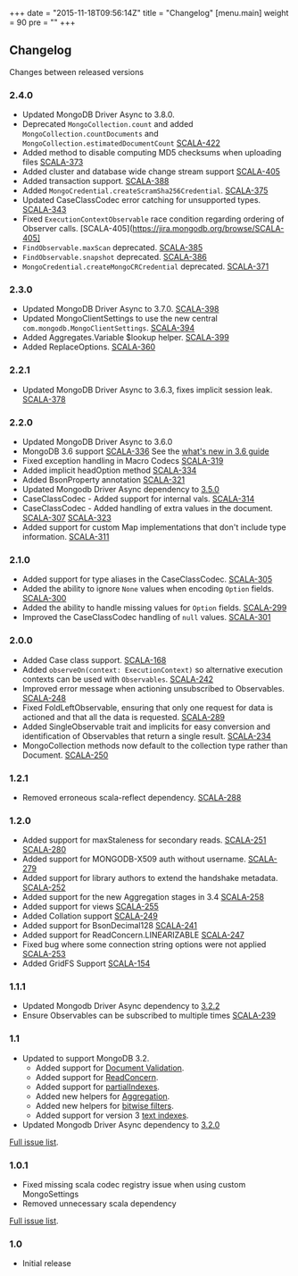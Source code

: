 +++
date = "2015-11-18T09:56:14Z"
title = "Changelog"
[menu.main]
  weight = 90
  pre = "<i class='fa fa-cog'></i>"
+++

## Changelog

Changes between released versions

### 2.4.0
  * Updated MongoDB Driver Async to 3.8.0.
  * Deprecated `MongoCollection.count` and added `MongoCollection.countDocuments` and `MongoCollection.estimatedDocumentCount` [SCALA-422](https://jira.mongodb.org/browse/SCALA-422)
  * Added method to disable computing MD5 checksums when uploading files [SCALA-373](https://jira.mongodb.org/browse/SCALA-373)
  * Added cluster and database wide change stream support [SCALA-405](https://jira.mongodb.org/browse/SCALA-405)
  * Added transaction support. [SCALA-388](https://jira.mongodb.org/browse/SCALA-388)
  * Added `MongoCredential.createScramSha256Credential`. [SCALA-375](https://jira.mongodb.org/browse/SCALA-375)
  * Updated CaseClassCodec error catching for unsupported types. [SCALA-343](https://jira.mongodb.org/browse/SCALA-343)
  * Fixed `ExecutionContextObservable` race condition regarding ordering of Observer calls. [SCALA-405](https://jira.mongodb.org/browse/SCALA-405]
  * `FindObservable.maxScan` deprecated. [SCALA-385](https://jira.mongodb.org/browse/SCALA-385)
  * `FindObservable.snapshot` deprecated. [SCALA-386](https://jira.mongodb.org/browse/SCALA-386)
  * `MongoCredential.createMongoCRCredential` deprecated. [SCALA-371](https://jira.mongodb.org/browse/SCALA-371)

### 2.3.0

  * Updated MongoDB Driver Async to 3.7.0. [SCALA-398](https://jira.mongodb.org/browse/SCALA-398)
  * Updated MongoClientSettings to use the new central `com.mongodb.MongoClientSettings`. [SCALA-394](https://jira.mongodb.org/browse/SCALA-394)
  * Added Aggregates.Variable $lookup helper. [SCALA-399](https://jira.mongodb.org/browse/SCALA-399)
  * Added ReplaceOptions. [SCALA-360](https://jira.mongodb.org/browse/SCALA-360)

### 2.2.1
  * Updated MongoDB Driver Async to 3.6.3, fixes implicit session leak. [SCALA-378](https://jira.mongodb.org/browse/SCALA-378)

### 2.2.0

  * Updated MongoDB Driver Async to 3.6.0
  * MongoDB 3.6 support [SCALA-336](https://jira.mongodb.org/browse/SCALA-336)
    See the [what's new in 3.6 guide](http://mongodb.github.io/mongo-java-driver/3.6/whats-new/)
  * Fixed exception handling in Macro Codecs [SCALA-319](https://jira.mongodb.org/browse/SCALA-319)
  * Added implicit headOption method [SCALA-334](https://jira.mongodb.org/browse/SCALA-334)
  * Added BsonProperty annotation [SCALA-321](https://jira.mongodb.org/browse/SCALA-321)
  * Updated Mongodb Driver Async dependency to [3.5.0](https://jira.mongodb.org/browse/SCALA-335)
  * CaseClassCodec - Added support for internal vals. [SCALA-314](https://jira.mongodb.org/browse/SCALA-314)
  * CaseClassCodec - Added handling of extra values in the document. [SCALA-307](https://jira.mongodb.org/browse/SCALA-307) [SCALA-323](https://jira.mongodb.org/browse/SCALA-323)
  * Added support for custom Map implementations that don't include type information. [SCALA-311](https://jira.mongodb.org/browse/SCALA-311)

### 2.1.0

  * Added support for type aliases in the CaseClassCodec. [SCALA-305](https://jira.mongodb.org/browse/SCALA-305)
  * Added the ability to ignore `None` values when encoding `Option` fields. [SCALA-300](https://jira.mongodb.org/browse/SCALA-300)
  * Added the ability to handle missing values for `Option` fields. [SCALA-299](https://jira.mongodb.org/browse/SCALA-299)
  * Improved the CaseClassCodec handling of `null` values. [SCALA-301](https://jira.mongodb.org/browse/SCALA-301)

### 2.0.0

  * Added Case class support. [SCALA-168](https://jira.mongodb.org/browse/SCALA-168)
  * Added `observeOn(context: ExecutionContext)` so alternative execution contexts can be used with `Observables`. [SCALA-242](https://jira.mongodb.org/browse/SCALA-242)
  * Improved error message when actioning unsubscribed to Observables. [SCALA-248](https://jira.mongodb.org/browse/SCALA-248) 
  * Fixed FoldLeftObservable, ensuring that only one request for data is actioned and that all the data is requested. [SCALA-289](https://jira.mongodb.org/browse/SCALA-289)
  * Added SingleObservable trait and implicits for easy conversion and identification of Observables that return a single result. [SCALA-234](https://jira.mongodb.org/browse/SCALA-234)
  * MongoCollection methods now default to the collection type rather than Document. [SCALA-250](https://jira.mongodb.org/browse/SCALA-250)

### 1.2.1

  * Removed erroneous scala-reflect dependency. [SCALA-288](https://jira.mongodb.org/browse/SCALA-288) 

### 1.2.0

  * Added support for maxStaleness for secondary reads. [SCALA-251](https://jira.mongodb.org/browse/SCALA-251) [SCALA-280](https://jira.mongodb.org/browse/SCALA-280)
  * Added support for MONGODB-X509 auth without username. [SCALA-279](https://jira.mongodb.org/browse/SCALA-279)
  * Added support for library authors to extend the handshake metadata. [SCALA-252](https://jira.mongodb.org/browse/SCALA-252)
  * Added support for the new Aggregation stages in 3.4 [SCALA-258](https://jira.mongodb.org/browse/SCALA-258)
  * Added support for views [SCALA-255](https://jira.mongodb.org/browse/SCALA-255)
  * Added Collation support [SCALA-249](https://jira.mongodb.org/browse/SCALA-249)
  * Added support for BsonDecimal128 [SCALA-241](https://jira.mongodb.org/browse/SCALA-241)
  * Added support for ReadConcern.LINEARIZABLE [SCALA-247](https://jira.mongodb.org/browse/SCALA-247)
  * Fixed bug where some connection string options were not applied [SCALA-253](https://jira.mongodb.org/browse/SCALA-253)
  * Added GridFS Support [SCALA-154](https://jira.mongodb.org/browse/SCALA-154)

### 1.1.1
  * Updated Mongodb Driver Async dependency to [3.2.2](https://jira.mongodb.org/browse/SCALA-237)
  * Ensure Observables can be subscribed to multiple times [SCALA-239](https://jira.mongodb.org/browse/SCALA-239)

### 1.1

  * Updated to support MongoDB 3.2.
    * Added support for [Document Validation](https://docs.mongodb.org/manual/release-notes/3.2/#document-validation).
    * Added support for [ReadConcern](https://docs.mongodb.org/manual/release-notes/3.2/#readconcern).
    * Added support for [partialIndexes](https://docs.mongodb.org/manual/release-notes/3.2/#partial-indexes).
    * Added new helpers for [Aggregation](https://docs.mongodb.org/manual/release-notes/3.2/#aggregation-framework-enhancements).
    * Added new helpers for [bitwise filters](https://docs.mongodb.org/manual/release-notes/3.2/#bit-test-query-operators).
    * Added support for version 3 [text indexes](https://docs.mongodb.org/manual/release-notes/3.2/#text-search-enhancements).
  * Updated Mongodb Driver Async dependency to [3.2.0](https://jira.mongodb.org/browse/SCALA-222)

[Full issue list](https://jira.mongodb.org/issues/?jql=fixVersion%20%3D%201.1%20AND%20project%20%3D%20SCALA).

### 1.0.1

  * Fixed missing scala codec registry issue when using custom MongoSettings
  * Removed unnecessary scala dependency 

[Full issue list](https://jira.mongodb.org/issues/?jql=fixVersion%20%3D%201.0.1%20AND%20project%20%3D%20SCALA).

### 1.0 

  * Initial release

